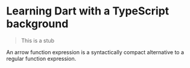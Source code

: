 # Learning Dart with a TypeScript background

> This is a stub

An arrow function expression is a syntactically compact alternative to a regular function expression.

